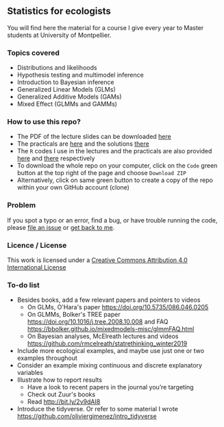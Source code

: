 ## Statistics for ecologists

You will find here the material for a course I give every year to Master students at University of Montpellier. 

### Topics covered

* Distributions and likelihoods 
* Hypothesis testing and multimodel inference 
* Introduction to Bayesian inference 
* Generalized Linear Models (GLMs) 
* Generalized Additive Models (GAMs) 
* Mixed Effect  (GLMMs and GAMMs)

### How to use this repo?

* The PDF of the lecture slides can be downloaded [here](https://github.com/oliviergimenez/statistics-for-ecologists-Master-courses/blob/main/gimenez_lectures.pdf) 
* The practicals are [here](https://github.com/oliviergimenez/statistics-for-ecologists-Master-courses/blob/main/gimenez_practical.pdf) and the solutions [there](https://github.com/oliviergimenez/statistics-for-ecologists-Master-courses/blob/main/gimenez_practical_with_solutions.pdf)
* The `R` codes I use in the lectures and the practicals are also provided [here](https://github.com/oliviergimenez/statistics-for-ecologists-Master-courses/blob/main/gimenez_lectures.R) and [there](https://github.com/oliviergimenez/statistics-for-ecologists-Master-courses/blob/main/gimenez_practical_with_solutions.R) respectively
* To download the whole repo on your computer, click on the `Code` green button at the top right of the page and choose `Download ZIP`
* Alternatively, click on same green button to create a copy of the repo within your own GitHub account (clone)


### Problem

If you spot a typo or an error, find a bug, or have trouble running the code, please [file an issue](https://github.com/oliviergimenez/statistics-for-ecologists-Master-courses/issues) or [get back to me](mailto:olivier.gimenez@cefe.cnrs.fr).

### Licence / License

This work is licensed under a
[Creative Commons Attribution 4.0 International License](http://creativecommons.org/licenses/by/4.0/)

### To-do list

* Besides books, add a few relevant papers and pointers to videos
    - On GLMs, O'Hara's paper <https://doi.org/10.5735/086.046.0205>
    - On GLMMs, Bolker's TREE paper <https://doi.org/10.1016/j.tree.2008.10.008> and FAQ <https://bbolker.github.io/mixedmodels-misc/glmmFAQ.html>
    - On Bayesian analyses, McElreath lectures and videos <https://github.com/rmcelreath/statrethinking_winter2019> 
* Include more ecological examples, and maybe use just one or two examples throughout
* Consider an example mixing continuous and discrete explanatory variables
* Illustrate how to report results
    - Have a look to recent papers in the journal you’re targeting
    - Check out Zuur's books
    - Read <http://bit.ly/2v9dAI8>
* Introduce the tidyverse. Or refer to some material I wrote <https://github.com/oliviergimenez/intro_tidyverse> 
